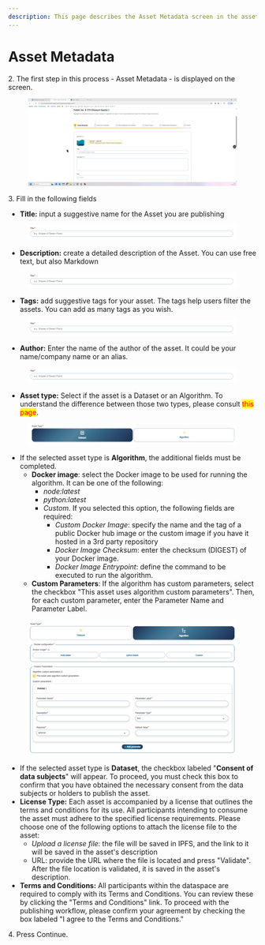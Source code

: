 ```yaml
---
description: This page describes the Asset Metadata screen in the asset publishing flow.
---
```


# Asset Metadata

2\. The first step in this process - Asset Metadata - is displayed on the screen.

<figure><img src="../../../.gitbook/assets/image (1) (1).png" alt=""><figcaption></figcaption></figure>



3\. Fill in the following fields

* **Title:** input a suggestive name for the Asset you are publishing

<figure><img src="../../../.gitbook/assets/image (2) (1).png" alt=""><figcaption></figcaption></figure>

* **Description:** create a detailed description of the Asset. You can use free text, but also Markdown

<figure><img src="../../../.gitbook/assets/image (3) (1).png" alt=""><figcaption></figcaption></figure>

* **Tags:** add suggestive tags for your asset.  The tags help users filter the assets. You can add as many tags as you wish.

<figure><img src="../../../.gitbook/assets/image (4) (1).png" alt=""><figcaption></figcaption></figure>

* **Author:** Enter the name of the author of the asset. It could be your name/company name or an alias.

<figure><img src="../../../.gitbook/assets/image (5).png" alt=""><figcaption></figcaption></figure>

* **Asset type:** Select if the asset is a Dataset or an Algorithm. To understand the difference between those two types, please consult <mark style="color:red;">this page</mark>.&#x20;

<figure><img src="../../../.gitbook/assets/image (6).png" alt=""><figcaption></figcaption></figure>

* If the selected asset type is **Algorithm**, the additional fields must be completed.
  * **Docker image**: select the Docker image to be used for running the algorithm. It can be one of the following:
    * _node:latest_
    * _python:latest_
    * _Custom._ If you selected this option, the following fields are required:
      * _Custom Docker Image_: specify the name and the tag of a public Docker hub image or the custom image if you have it hosted in a 3rd party repository
      * _Docker Image Checksum_: enter the checksum (DIGEST) of your Docker image.
      * _Docker Image Entrypoint_: define the command to be executed to run the algorithm.
  * **Custom Parameters**: If the algorithm has custom parameters, select the checkbox "This asset uses algorithm custom parameters". Then, for each custom parameter, enter the Parameter Name and Parameter Label. &#x20;

<figure><img src="../../../.gitbook/assets/image (7).png" alt=""><figcaption></figcaption></figure>

* If the selected asset type is **Dataset**, the checkbox labeled "**Consent of data subjects**" will appear. To proceed, you must check this box to confirm that you have obtained the necessary consent from the data subjects or holders to publish the asset.
* &#x20;**License Type:** Each asset is accompanied by a license that outlines the terms and conditions for its use. All participants intending to consume the asset must adhere to the specified license requirements. Please choose one of the following options to attach the license file to the asset:
  * _Upload a license file_: the file will be saved in IPFS, and the link to it will be saved in the asset's description
  * URL: provide the URL where the file is located and press "Validate". After the file location is validated, it is saved in the asset's description.
* **Terms and Conditions:** All participants within the dataspace are required to comply with its Terms and Conditions. You can review these by clicking the "Terms and Conditions" link. To proceed with the publishing workflow, please confirm your agreement by checking the box labeled "I agree to the Terms and Conditions."&#x20;

4\. Press Continue.
